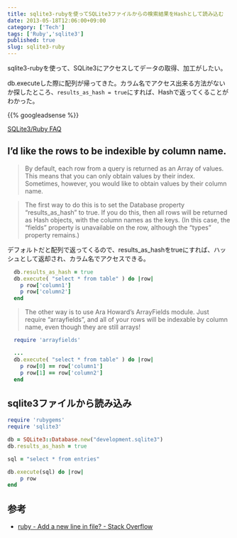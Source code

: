 ```yaml
---
title: sqlite3-rubyを使ってSQLite3ファイルからの検索結果をHashとして読み込む
date: 2013-05-18T12:06:00+09:00
category: ['Tech']
tags: ['Ruby','sqlite3']
published: true
slug: sqlite3-ruby
---
```


sqlite3-rubyを使って、SQLite3にアクセスしてデータの取得、加工がしたい。

db.executeした際に配列が帰ってきた。カラム名でアクセス出来る方法がないか探したところ、`results_as_hash = true`にすれば、Hashで返ってくることがわかった。

<!--more-->
{{% googleadsense %}}

[SQLite3/Ruby FAQ](http://sqlite-ruby.rubyforge.org/sqlite3/faq.html)

## I’d like the rows to be indexible by column name.
>By default, each row from a query is returned as an Array of values. This means that you can only obtain values by their index. Sometimes, however, you would like to obtain values by their column name.

>The first way to do this is to set the Database property “results_as_hash” to true. If you do this, then all rows will be returned as Hash objects, with the column names as the keys. (In this case, the “fields” property is unavailable on the row, although the “types” property remains.)

デフォルトだと配列で返ってくるので、results_as_hashをtrueにすれば、ハッシュとして返却され、カラム名でアクセスできる。

```ruby
  db.results_as_hash = true
  db.execute( "select * from table" ) do |row|
    p row['column1']
    p row['column2']
  end
```

>The other way is to use Ara Howard’s ArrayFields module. Just require “arrayfields”, and all of your rows will be indexable by column name, even though they are still arrays!

```ruby
  require 'arrayfields'

  ...
  db.execute( "select * from table" ) do |row|
    p row[0] == row['column1']
    p row[1] == row['column2']
  end

```


## sqlite3ファイルから読み込み

```ruby
require 'rubygems'
require 'sqlite3'

db = SQLite3::Database.new("development.sqlite3")
db.results_as_hash = true

sql = "select * from entries"

db.execute(sql) do |row|
	p row
end
```

## 参考
- [ruby - Add a new line in file? - Stack Overflow](http://stackoverflow.com/questions/3518329/add-a-new-line-in-file)
